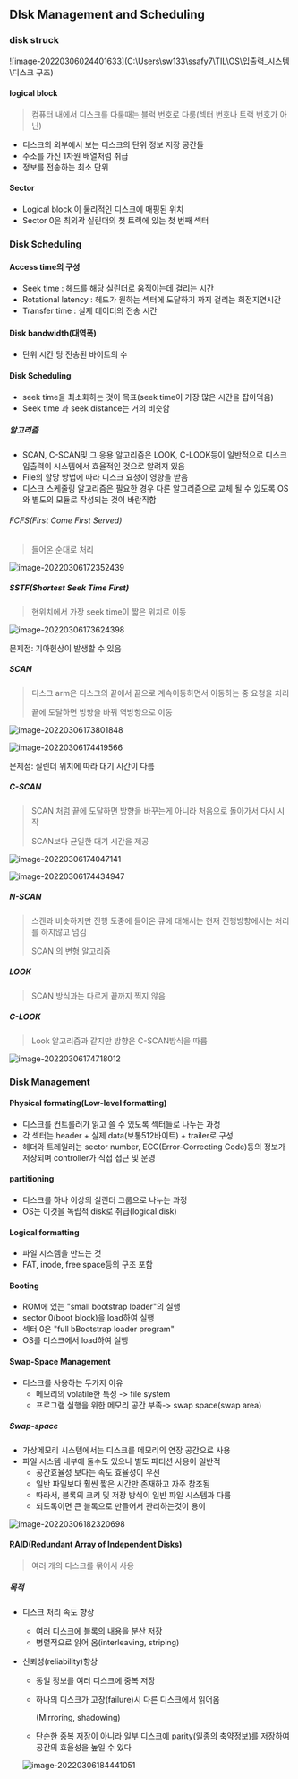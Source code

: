 ## DIsk Management and Scheduling

 ### disk struck

![image-20220306024401633](C:\Users\sw133\ssafy7\TIL\OS\입출력_시스템\디스크 구조)

#### logical block

> 컴퓨터 내에서 디스크를 다룰때는 블럭 번호로 다룸(섹터 번호나 트랙 번호가 아닌)

* 디스크의 외부에서 보는 디스크의 단위 정보 저장 공간들
* 주소를 가진 1차원 배열처럼 취급
* 정보를 전송하는 최소 단위

#### Sector

* Logical block 이 물리적인 디스크에 매핑된 위치
* Sector 0은 최외곽 실린더의 첫 트랙에 있는 첫 번째 섹터



### Disk Scheduling

#### Access time의 구성

* Seek time : 헤드를 해당 실린더로 움직이는데 걸리는 시간
* Rotational latency : 헤드가 원하는 섹터에 도달하기 까지 걸리는 회전지연시간
* Transfer time : 실제 데이터의 전송 시간

#### Disk bandwidth(대역폭)

* 단위 시간 당 전송된 바이트의 수

#### Disk Scheduling

* seek time을 최소화하는 것이 목표(seek time이 가장 많은 시간을 잡아먹음)
* Seek time 과 seek distance는 거의 비슷함

##### 알고리즘 

* SCAN, C-SCAN및 그 응용 알고리즘은 LOOK, C-LOOK등이 일반적으로 디스크 입출력이 시스템에서 효율적인 것으로 알려져 있음
* File의 할당 방법에 따라 디스크 요청이 영향을 받음
* 디스크 스케줄링 알고리즘은 필요한 경우 다른 알고리즘으로  교체 될 수 있도록 OS와 별도의 모듈로 작성되는 것이 바람직함

###### FCFS(First Come First Served)

> 들어온 순대로 처리

![image-20220306172352439](C:\Users\sw133\ssafy7\TIL\OS\입출력_시스템\FCFS)

##### SSTF(Shortest Seek Time First)

>  현위치에서 가장 seek time이 짧은 위치로 이동

![image-20220306173624398](C:\Users\sw133\ssafy7\TIL\OS\입출력_시스템\SSTF)

문제점: 기아현상이 발생할 수 있음

##### SCAN

> 디스크 arm은 디스크의 끝에서 끝으로 계속이동하면서 이동하는 중 요청을 처리
>
> 끝에 도달하면 방향을 바꿔 역방향으로 이동

![image-20220306173801848](C:\Users\sw133\ssafy7\TIL\OS\입출력_시스템\SCAN)

![image-20220306174419566](C:\Users\sw133\ssafy7\TIL\OS\입출력_시스템\SCAN2)

문제점: 실린더 위치에 따라 대기 시간이 다름



##### C-SCAN

> SCAN 처럼 끝에 도달하면 방향을 바꾸는게 아니라 처음으로 돌아가서 다시 시작
>
> SCAN보다 균일한 대기 시간을 제공

![image-20220306174047141](C:\Users\sw133\ssafy7\TIL\OS\입출력_시스템\C_SCAN)

![image-20220306174434947](C:\Users\sw133\ssafy7\TIL\OS\입출력_시스템\C_SCAN2)



##### N-SCAN

> 스캔과 비슷하지만 진행 도중에 들어온 큐에 대해서는 현재 진행방향에서는 처리를 하지않고 넘김
>
> SCAN 의 변형 알고리즘



##### LOOK

> SCAN 방식과는 다르게 끝까지 찍지 않음



##### C-LOOK

> Look 알고리즘과 같지만 방향은 C-SCAN방식을 따름

![image-20220306174718012](C:\Users\sw133\ssafy7\TIL\OS\입출력_시스템\C_look)




### Disk Management

#### Physical formating(Low-level formatting)

* 디스크를 컨트롤러가 읽고 쓸 수 있도록 섹터들로 나누는 과정
* 각 섹터는 header + 실제 data(보통512바이트) + trailer로 구성
* 헤더와 트레일러는 sector number, ECC(Error-Correcting Code)등의 정보가 저장되며 controller가 직접 접근 및 운영

#### partitioning

* 디스크를 하나 이상의 실린더 그룹으로 나누는 과정
* OS는 이것을 독립적 disk로 취급(logical disk)

#### Logical formatting

* 파일 시스템을 만드는 것
* FAT, inode, free space등의 구조 포함

#### Booting

* ROM에 있는 "small bootstrap loader"의 실행
* sector 0(boot block)을 load하여 실행
* 섹터 0은 "full bBootstrap loader program"
* OS를 디스크에서 load하여 실행

#### Swap-Space Management

* 디스크를 사용하는 두가지 이유
  * 메모리의 volatile한 특성 -> file system
  * 프로그램 실행을 위한 메모리 공간 부족-> swap space(swap area)

##### Swap-space

* 가상메모리 시스템에서는 디스크를 메모리의 연장 공간으로 사용
* 파일 시스템 내부에 둘수도 있으나 별도 파티션 사용이 일반적
  * 공간효율성 보다는 속도 효율성이 우선
  * 일반 파일보다 훨씬 짧은 시간만 존재하고 자주 참조됨
  * 따라서, 블록의 크키 및 저장 방식이 일반 파일 시스템과 다름
  * 되도록이면 큰 블록으로 만들어서 관리하는것이 용이 

![image-20220306182320698](C:\Users\sw133\ssafy7\TIL\OS\입출력_시스템\디스크매니지먼트)

#### RAID(Redundant Array of Independent Disks)

> 여러 개의 디스크를 묶어서 사용

##### 목적

* 디스크 처리 속도 향상

  * 여러 디스크에 블록의 내용을 분산 저장
  * 병렬적으로 읽어 옴(interleaving, striping)

* 신뢰성(reliability)향상

  * 동일 정보를 여러 디스크에 중복 저장

  * 하나의 디스크가 고장(failure)시 다른 디스크에서 읽어옴

    (Mirroring, shadowing)

  * 단순한 중복 저장이 아니라 일부 디스크에 parity(일종의 축약정보)를 저장하여 공간의 효율성을 높일 수 있다

  ![image-20220306184441051](C:\Users\sw133\ssafy7\TIL\OS\입출력_시스템\RAID)

  



